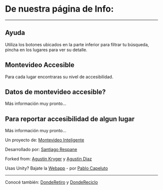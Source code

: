 # De nuestra página de Info:
***
## Ayuda
Utiliza los botones ubicados en la parte inferior para filtrar tu búsqueda, pincha en los lugares para ver su detalle.

## Montevideo Accesible
Para cada lugar encontraras su nivel de accesibilidad.

## Datos de montevideo accesible?
Más información muy pronto...

## Para reportar accesibilidad de algun lugar
Más información muy pronto...

Un proyecto de: [Montevideo Inteligente](http://www.montevideointeligente.uy)

Desarrollado por: [Santiago Respane](https://twitter.com/lagartoSan)

Forked from: [Agustin Kryger](https://twitter.com/agustinkry) y [Agustin Diaz](https://twitter.com/hiroagustin)

Usas Unity? Bajate la [Webapp](http://unityshell.wordpress.com/2013/05/24/donde-reciclo-tiene-su-webapp/) - por [Pablo Capeluto](https://twitter.com/UnityShell)

***
Conocé también: [DondeRetiro](http://donderetiro.uy/) y [DondeReciclo](http://dondereciclo.uy/)